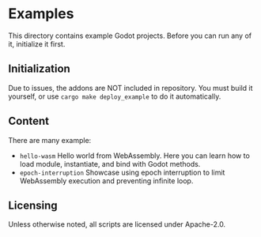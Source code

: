 # Examples

This directory contains example Godot projects.
Before you can run any of it, initialize it first.

## Initialization

Due to issues, the addons are NOT included in repository. You must build it
yourself, or use `cargo make deploy_example` to do it automatically.

## Content

There are many example:
* `hello-wasm`
  Hello world from WebAssembly.
  Here you can learn how to load module, instantiate,
  and bind with Godot methods.
* `epoch-interruption`
  Showcase using epoch interruption to limit WebAssembly execution and
  preventing infinite loop.

## Licensing

Unless otherwise noted, all scripts are licensed under Apache-2.0.
